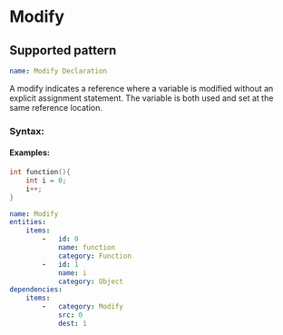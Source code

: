 # Modify

## Supported pattern
```yaml
name: Modify Declaration
```
A modify indicates a reference where a variable is modified without an explicit assignment statement. The variable is both used and set at the same reference location.

### Syntax: 

#### Examples: 

```cpp
int function(){
    int i = 0;
    i++;
}
```

```yaml
name: Modify
entities:
    items:
        -   id: 0
            name: function
            category: Function
        -   id: 1
            name: i
            category: Object
dependencies:
    items:
        -   category: Modify
            src: 0
            dest: 1
```